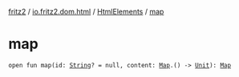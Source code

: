 [fritz2](../../index.md) / [io.fritz2.dom.html](../index.md) / [HtmlElements](index.md) / [map](./map.md)

# map

`open fun map(id: `[`String`](https://kotlinlang.org/api/latest/jvm/stdlib/kotlin/-string/index.html)`? = null, content: `[`Map`](../-map/index.md)`.() -> `[`Unit`](https://kotlinlang.org/api/latest/jvm/stdlib/kotlin/-unit/index.html)`): `[`Map`](../-map/index.md)
